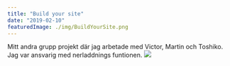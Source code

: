 ```yaml
---
title: "Build your site"
date: "2019-02-10"
featuredImage: ./img/BuildYourSite.png
---
```


Mitt andra grupp projekt där jag arbetade med Victor, Martin och Toshiko. Jag var ansvarig med nerladdnings funtionen.
<a href="https://tocico.github.io/bys.github.io/" target="_blank">
<img src="/img/BuildYourSite.png" frameborder="0" allowfullscreen>
</a>